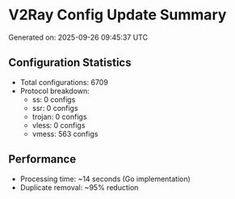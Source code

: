 # V2Ray Config Update Summary
Generated on: 2025-09-26 09:45:37 UTC

## Configuration Statistics
- Total configurations: 6709
- Protocol breakdown:
  - ss: 0 configs
  - ssr: 0 configs
  - trojan: 0 configs
  - vless: 0 configs
  - vmess: 563 configs

## Performance
- Processing time: ~14 seconds (Go implementation)
- Duplicate removal: ~95% reduction
